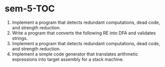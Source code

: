 # sem-5-TOC
1. Implement a program that detects redundant computations, dead code, and strength reduction.
2. Write a program that converts the following RE into DFA and validates strings.
3. Implement a program that detects redundant computations, dead code, and strength reduction.
4. Implement a simple code generator that translates arithmetic expressions into target assembly for a
stack machine.

